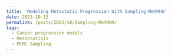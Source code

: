 ```yaml
---
title: 'Modeling Metastatic Progression With Sampling-MetMHN'
date: 2023-10-13
permalink: /posts/2023/10/Sampling-MetMHN/
tags:
  - Cancer progression models
  - Metastatisis 
  - MCMC Sampling
---
```


